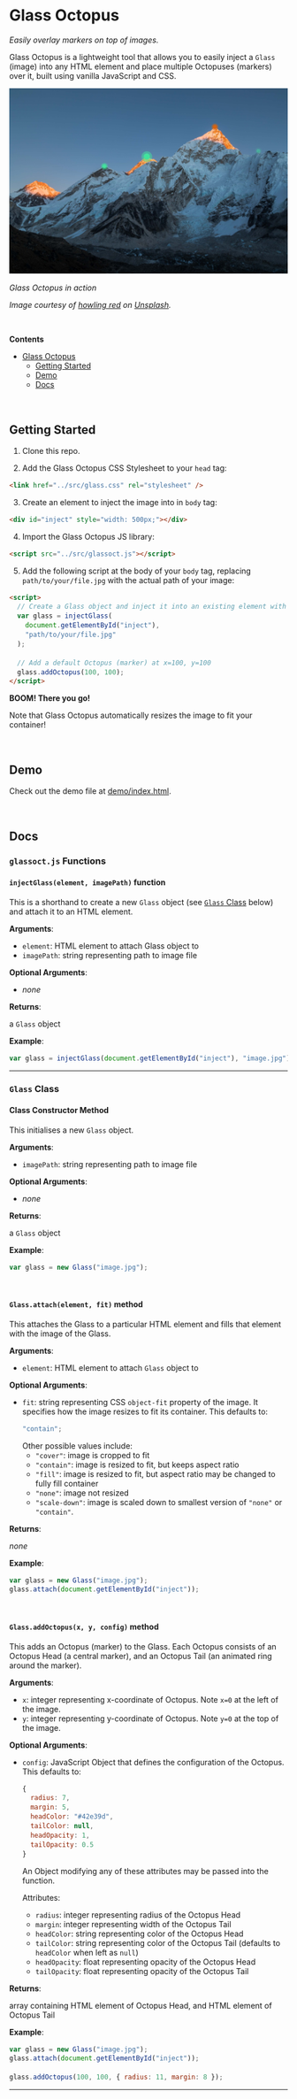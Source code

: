 # Glass Octopus

_Easily overlay markers on top of images._

Glass Octopus is a lightweight tool that allows you to easily inject a `Glass` (image) into any HTML element and place multiple Octopuses (markers) over it, built using vanilla JavaScript and CSS.

![Image showing Glass Octopus in action](glassoct.jpg)

_Glass Octopus in action_

_Image courtesy of [howling red](https://unsplash.com/@howlingred70?utm_source=unsplash&utm_medium=referral&utm_content=creditCopyText) on [Unsplash](https://unsplash.com/s/photos/everest?utm_source=unsplash&utm_medium=referral&utm_content=creditCopyText)._

<br/>

**Contents**

- [Glass Octopus](#glass-octopus)
  - [Getting Started](#getting-started)
  - [Demo](#demo)
  - [Docs](#docs)

<br/>

## Getting Started

1. Clone this repo.

2. Add the Glass Octopus CSS Stylesheet to your `head` tag:

```html
<link href="../src/glass.css" rel="stylesheet" />
```

3. Create an element to inject the image into in `body` tag:

```html
<div id="inject" style="width: 500px;"></div>
```

4. Import the Glass Octopus JS library:

```html
<script src="../src/glassoct.js"></script>
```

5. Add the following script at the body of your `body` tag, replacing `path/to/your/file.jpg` with the actual path of your image:

```html
<script>
  // Create a Glass object and inject it into an existing element with the `injectGlass` shorthand
  var glass = injectGlass(
    document.getElementById("inject"),
    "path/to/your/file.jpg"
  );

  // Add a default Octopus (marker) at x=100, y=100
  glass.addOctopus(100, 100);
</script>
```

**BOOM! There you go!**

Note that Glass Octopus automatically resizes the image to fit your container!

<br/>

## Demo

Check out the demo file at [demo/index.html](./demo/index.html).

<br/>

## Docs

### `glassoct.js` Functions

#### `injectGlass(element, imagePath)` function

This is a shorthand to create a new `Glass` object (see [`Glass` Class](#glass-class) below) and attach it to an HTML element.

**Arguments**:

- `element`: HTML element to attach Glass object to
- `imagePath`: string representing path to image file

**Optional Arguments**:

- _none_

**Returns**:

a `Glass` object

**Example**:

```js
var glass = injectGlass(document.getElementById("inject"), "image.jpg");
```

---

### `Glass` Class

#### Class Constructor Method

This initialises a new `Glass` object.

**Arguments**:

- `imagePath`: string representing path to image file

**Optional Arguments**:

- _none_

**Returns**:

a `Glass` object

**Example**:

```js
var glass = new Glass("image.jpg");
```

<br/>

#### `Glass.attach(element, fit)` method

This attaches the Glass to a particular HTML element and fills that element with the image of the Glass.

**Arguments**:

- `element`: HTML element to attach `Glass` object to

**Optional Arguments**:

- `fit`: string representing CSS `object-fit` property of the image. It specifies how the image resizes to fit its container. This defaults to:
  ```js
  "contain";
  ```
  Other possible values include:
  - `"cover"`: image is cropped to fit
  - `"contain"`: image is resized to fit, but keeps aspect ratio
  - `"fill"`: image is resized to fit, but aspect ratio may be changed to fully fill container
  - `"none"`: image not resized
  - `"scale-down"`: image is scaled down to smallest version of `"none"` or `"contain"`.

**Returns**:

_none_

**Example**:

```js
var glass = new Glass("image.jpg");
glass.attach(document.getElementById("inject"));
```

<br/>

#### `Glass.addOctopus(x, y, config)` method

This adds an Octopus (marker) to the Glass. Each Octopus consists of an Octopus Head (a central marker), and an Octopus Tail (an animated ring around the marker).

**Arguments**:

- `x`: integer representing x-coordinate of Octopus. Note `x=0` at the left of the image.
- `y`: integer representing y-coordinate of Octopus. Note `y=0` at the top of the image.

**Optional Arguments**:

- `config`: JavaScript Object that defines the configuration of the Octopus. This defaults to:

  ```js
  {
    radius: 7,
    margin: 5,
    headColor: "#42e39d",
    tailColor: null,
    headOpacity: 1,
    tailOpacity: 0.5
  }
  ```

  An Object modifying any of these attributes may be passed into the function.

  Attributes:

  - `radius`: integer representing radius of the Octopus Head
  - `margin`: integer representing width of the Octopus Tail
  - `headColor`: string representing color of the Octopus Head
  - `tailColor`: string representing color of the Octopus Tail (defaults to `headColor` when left as `null`)
  - `headOpacity`: float representing opacity of the Octopus Head
  - `tailOpacity`: float representing opacity of the Octopus Tail

**Returns**:

array containing HTML element of Octopus Head, and HTML element of Octopus Tail

**Example**:

```js
var glass = new Glass("image.jpg");
glass.attach(document.getElementById("inject"));

glass.addOctopus(100, 100, { radius: 11, margin: 8 });
```

---
